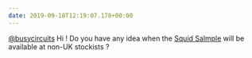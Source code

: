 ```yaml
---
date: 2019-09-18T12:19:07.178+00:00
---
```

[@busycircuits](https://twitter.com/busycircuits/) Hi ! Do you have any idea when the [Squid Salmple](https://busycircuits.com/alm022/) will be available at non-UK stockists ?

